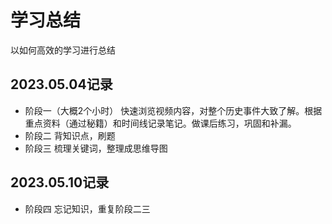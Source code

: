 # 学习总结

以如何高效的学习进行总结

## 2023.05.04记录

- 阶段一（大概2个小时）
快速浏览视频内容，对整个历史事件大致了解。根据重点资料（通过秘籍）和时间线记录笔记。做课后练习，巩固和补漏。
- 阶段二
背知识点，刷题
- 阶段三
梳理关键词，整理成思维导图

## 2023.05.10记录

- 阶段四
忘记知识，重复阶段二三
